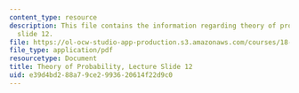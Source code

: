 ```yaml
---
content_type: resource
description: This file contains the information regarding theory of probability, lecture
  slide 12.
file: https://ol-ocw-studio-app-production.s3.amazonaws.com/courses/18-175-theory-of-probability-spring-2014/e39d4bd288a79ce2993620614f22d9c0_MIT18_175S14_Lecture12.pdf
file_type: application/pdf
resourcetype: Document
title: Theory of Probability, Lecture Slide 12
uid: e39d4bd2-88a7-9ce2-9936-20614f22d9c0
---
```


